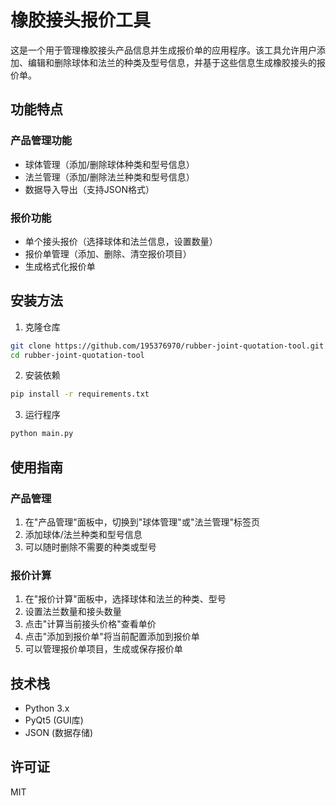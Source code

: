 # 橡胶接头报价工具

这是一个用于管理橡胶接头产品信息并生成报价单的应用程序。该工具允许用户添加、编辑和删除球体和法兰的种类及型号信息，并基于这些信息生成橡胶接头的报价单。

## 功能特点

### 产品管理功能
- 球体管理（添加/删除球体种类和型号信息）
- 法兰管理（添加/删除法兰种类和型号信息）
- 数据导入导出（支持JSON格式）

### 报价功能
- 单个接头报价（选择球体和法兰信息，设置数量）
- 报价单管理（添加、删除、清空报价项目）
- 生成格式化报价单

## 安装方法

1. 克隆仓库
```bash
git clone https://github.com/195376970/rubber-joint-quotation-tool.git
cd rubber-joint-quotation-tool
```

2. 安装依赖
```bash
pip install -r requirements.txt
```

3. 运行程序
```bash
python main.py
```

## 使用指南

### 产品管理
1. 在"产品管理"面板中，切换到"球体管理"或"法兰管理"标签页
2. 添加球体/法兰种类和型号信息
3. 可以随时删除不需要的种类或型号

### 报价计算
1. 在"报价计算"面板中，选择球体和法兰的种类、型号
2. 设置法兰数量和接头数量
3. 点击"计算当前接头价格"查看单价
4. 点击"添加到报价单"将当前配置添加到报价单
5. 可以管理报价单项目，生成或保存报价单

## 技术栈
- Python 3.x
- PyQt5 (GUI库)
- JSON (数据存储)

## 许可证
MIT